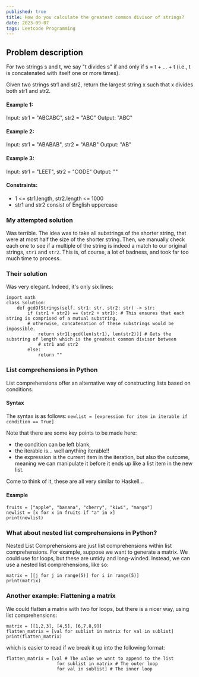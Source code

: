 ```yaml
---
published: true
title: How do you calculate the greatest common divisor of strings?
date: 2023-09-07
tags: Leetcode Programming
---
```


## Problem description
For two strings s and t, we say "t divides s" if and only if s = t + ... + t (i.e., t is concatenated with itself one or more times).

Given two strings str1 and str2, return the largest string x such that x divides both str1 and str2.

#### Example 1:

Input: str1 = "ABCABC", str2 = "ABC"
Output: "ABC"

#### Example 2:

Input: str1 = "ABABAB", str2 = "ABAB"
Output: "AB"

#### Example 3:

Input: str1 = "LEET", str2 = "CODE"
Output: ""

#### Constraints:
- 1 <= str1.length, str2.length <= 1000
- str1 and str2 consist of English uppercase

### My attempted solution
Was terrible. The idea was to take all substrings of the shorter string, that were at most half the size of the shorter string. Then, we manually check each one to see
if a multiple of the string is indeed a match to our original strings, ```str1``` and ```str2```. This is, of course, a lot of badness, and took far too much time to process.

### Their solution
Was very elegant. Indeed, it's only six lines:
```
import math
class Solution:
    def gcdOfStrings(self, str1: str, str2: str) -> str:
        if (str1 + str2) == (str2 + str1): # This ensures that each string is comprised of a mutual substring,
        # otherwise, concatenation of these substrings would be impossible.
            return str1[:gcd(len(str1), len(str2))] # Gets the substring of length which is the greatest common divisor between
            # str1 and str2
        else:
            return ""
```

### List comprehensions in Python
List comprehensions offer an alternative way of constructing lists based on conditions.

#### Syntax
The syntax is as follows:
``` newlist = [expression for item in iterable if condition == True] ```

Note that there are some key points to be made here:
- the condition can be left blank,
- the iterable is... well anything iterable!!
- the expression is the current item in the iteration, but also
  the outcome, meaning we can manipulate it before it ends up like
  a list item in the new list.

Come to think of it, these are all very similar to Haskell...

#### Example
```
fruits = ["apple", "banana", "cherry", "kiwi", "mango"]
newlist = [x for x in fruits if "a" in x]
print(newlist)
```

### What about nested list comprehensions in Python?
Nested List Comprehensions are just list comprehensions within list comprehensions. For example,
suppose we want to generate a matrix. We could use for loops, but these are untidy and long-winded.
Instead, we can use a nested list comprehensions, like so:
```
matrix = [[j for j in range(5)] for i in range(5)]
print(matrix)
```

### Another example: Flattening a matrix
We could flatten a matrix with two for loops, but there is a nicer way, using list comprehensions:
```
matrix = [[1,2,3], [4,5], [6,7,8,9]]
flatten_matrix = [val for sublist in matrix for val in sublist]
print(flatten_matrix)
```

which is easier to read if we break it up into the following format:
```
flatten_matrix = [val # The value we want to append to the list
                   for sublist in matrix # The outer loop
                   for val in sublist] # The inner loop
```
